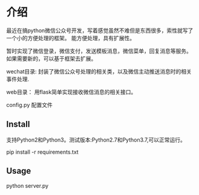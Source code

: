 # 介绍

最近在搞python微信公众号开发，写着感觉虽然不难但是东西很多，索性就写了一个小的方便处理的框架。
能方便处理，具有扩展性。

暂时实现了微信登录，微信支付，发送模板消息，微信菜单，回复消息等服务。
如果需要新的，可以基于框架去扩展。

wechat目录:  封装了微信公众号处理的相关类，以及微信主动推送消息时的相关事件处理.

web目录：  用flask简单实现接收微信消息的相关接口。

config.py  配置文件
    
## Install

支持Python2和Python3。测试版本:Python2.7和Python3.7,可以正常运行。

pip install -r requirements.txt

## Usage

python server.py

```
```

